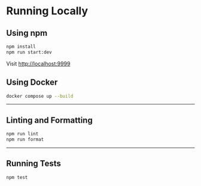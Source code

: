 # Running Locally

## Using npm

```bash
npm install
npm run start:dev
```

Visit [http://localhost:9999](http://localhost:9999)

## Using Docker

```bash
docker compose up --build
```

---

## Linting and Formatting

```bash
npm run lint
npm run format
```

---

## Running Tests

```bash
npm test
```

